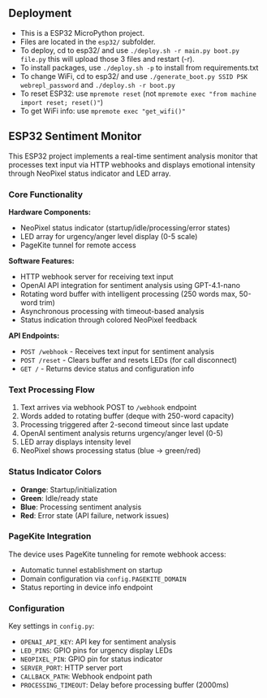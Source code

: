 ## Deployment
* This is a ESP32 MicroPython project.
* Files are located in the `esp32/` subfolder.
* To deploy, cd to esp32/ and use `./deploy.sh -r main.py boot.py file.py` this will upload those 3 files and restart (-r).
* To install packages, use `./deploy.sh -p` to install from requirements.txt
* To change WiFi, cd to esp32/ and use `./generate_boot.py SSID PSK webrepl_password` and `./deploy.sh -r boot.py`
* To reset ESP32: use `mpremote reset` (not `mpremote exec "from machine import reset; reset()"`)
* To get WiFi info: use `mpremote exec "get_wifi()"`

## ESP32 Sentiment Monitor

This ESP32 project implements a real-time sentiment analysis monitor that processes text input via HTTP webhooks and displays emotional intensity through NeoPixel status indicator and LED array.

### Core Functionality

**Hardware Components:**
- NeoPixel status indicator (startup/idle/processing/error states)
- LED array for urgency/anger level display (0-5 scale)
- PageKite tunnel for remote access

**Software Features:**
- HTTP webhook server for receiving text input
- OpenAI API integration for sentiment analysis using GPT-4.1-nano
- Rotating word buffer with intelligent processing (250 words max, 50-word trim)
- Asynchronous processing with timeout-based analysis
- Status indication through colored NeoPixel feedback

**API Endpoints:**
- `POST /webhook` - Receives text input for sentiment analysis
- `POST /reset` - Clears buffer and resets LEDs (for call disconnect)
- `GET /` - Returns device status and configuration info

### Text Processing Flow

1. Text arrives via webhook POST to `/webhook` endpoint
2. Words added to rotating buffer (deque with 250-word capacity)  
3. Processing triggered after 2-second timeout since last update
4. OpenAI sentiment analysis returns urgency/anger level (0-5)
5. LED array displays intensity level
6. NeoPixel shows processing status (blue → green/red)

### Status Indicator Colors

- **Orange**: Startup/initialization
- **Green**: Idle/ready state  
- **Blue**: Processing sentiment analysis
- **Red**: Error state (API failure, network issues)

### PageKite Integration

The device uses PageKite tunneling for remote webhook access:
- Automatic tunnel establishment on startup
- Domain configuration via `config.PAGEKITE_DOMAIN`
- Status reporting in device info endpoint

### Configuration

Key settings in `config.py`:
- `OPENAI_API_KEY`: API key for sentiment analysis
- `LED_PINS`: GPIO pins for urgency display LEDs
- `NEOPIXEL_PIN`: GPIO pin for status indicator
- `SERVER_PORT`: HTTP server port
- `CALLBACK_PATH`: Webhook endpoint path
- `PROCESSING_TIMEOUT`: Delay before processing buffer (2000ms)
